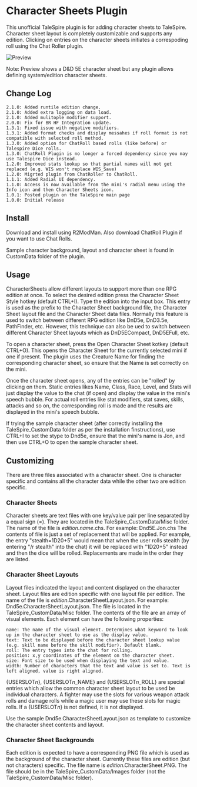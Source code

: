 # Character Sheets Plugin

This unofficial TaleSpire plugin is for adding character sheets to TaleSpire.
Character sheet layout is completely customizable and supports any edition.
Clicking on entries on the character sheets initiates a correspoding roll using the Chat Roller plugin.

![Preview](https://i.imgur.com/qbfyu65.png)

Note: Preview shows a D&D 5E character sheet but any plugin allows defining system/edition character sheets.

## Change Log

```
2.1.0: Added runtile edition change.
2.1.0: Added extra logging on data load.
2.1.0: Added mulitople modifier support.
2.0.0: Fix for BR HF Integration update.
1.3.1: Fixed issue with negative modifiers.
1.3.1: Added format checks and display messahes if roll format is not compatible with selected roll method.
1.3.0: Added option for ChatRoll based rolls (like before) or Talespire Dice rolls.
1.3.0: ChatRoll Plugin is no longer a forced dependency since you may use Talespire Dice instead.
1.2.0: Improved stats lookup so that partial names will not get replaced (e.g. WIS won't replace WIS_Save)
1.2.0: Migrted plugin from ChatRoller to ChatRoll.
1.1.1: Added Radial UI dependency.
1.1.0: Access is now available from the mini's radial menu using the Info icon and then Character Sheets icon.
1.0.1: Posted plugin on the TaleSpire main page
1.0.0: Initial release
```

## Install

Download and install using R2ModMan. Also download ChatRoll Plugin if you want to use Chat Rolls.

Sample character background, layout and character sheet is found in CustomData folder of the plugin.

## Usage

CharacterSheets allow different layouts to support more than one RPG edition at once. To select the desired edition
press the Character Sheet Style hotkey (default CTRL+I). Type the edition into the input box. This entry is used
as the prefix to the Character Sheet background file, the Character Sheet layout file and the Character Sheet data
files. Normally this feature is used to switch between different RPG edition like DnD5e, DnD3.5e, PathFinder, etc.
However, this technique can also be ued to switch between different Character Sheet layouts which as DnD5ECompact,
DnD5EFull, etc.

To open a character sheet, press the Open Character Sheet kotkey (default CTRL+O). This opens the Character Sheet
for the currently selected mini if one if present. The plugin uses the Creature Name for finding the corresponding
character sheet, so ensure that the Name is set correctly on the mini.

Once the character sheet opens, any of the entries can be "rolled" by clicking on them. Static entries likes Name,
Class, Race, Level, and Stats will just display the value to the chat (if open) and display the value in the mini's
speech bubble. For actual roll entries like stat modifiers, stat saves, skills, attacks and so on, the corresponding
roll is made and the results are displayed in the mini's speech bubble.

If trying the sample character sheet (after correctly installing the TaleSpire_CustomData folder as per the installation
finstructions), use CTRL+I to set the stype to Dnd5e, ensure that the mini's name is Jon, and then use CTRL+O to open
the sample character sheet. 

## Customizing

There are three files associated with a character sheet. One is character specific and contains all the character data
while the other two are edition specific.

### Character Sheets

Character sheets are text files with one key/value pair per line separated by a equal sign (=). They are located in the
TaleSpire_CustomData/Misc folder. The name of the file is *edition.name*.chs. For example: Dnd5E.Jon.chs
The contents of file is just a set of replacement that will be applied. For example, the entry "stealth=1D20+5" would
mean that when the user rolls stealth (by entering "/r stealth" into the chat) it will be replaced with "1D20+5" instead
and then the dice will be rolled. Replacements are made in the order they are listed.

### Character Sheet Layouts

Layout files indicated the layout and content displayed on the character sheet. Layout files are edition specific
with one layout file per edition. The name of the file is *edition*.CharacterSheetLayout.json. For example:
Dnd5e.CharacterSheetLayout.json. The file is located in the TaleSpire_CustomData/Misc folder.
The contents of the file are an array of visual elements. Each element can have the following properties:

```
name: The name of the visual element. Determines what keyword to look up in the character sheet to use as the display value.
text: Text to be displayed before the character sheet lookup value (e.g. skill name before the skill modifier). Default blank.
roll: The entry types into the chat for rolling.
position: x,y coordinates of the element on the character sheet.
size: Font size to be used when displaying the text and value.
width: Number of characters that the text and value is set to. Text is left aligned, value is right aligned.
```

{USERSLOT*n*}, {USERSLOT*n*_NAME} and {USERSLOT*n*_ROLL} are special entries which allow the common character sheet layout to
be used be individual characters. A fighter may use the slots for various weapon attack rolls and damage rolls while a
magic user may use these slots for magic rolls. If a {USERSLOT*n*} is not defined, it is not displayed.

Use the sample Dnd5e.CharacterSheetLayout.json as template to customize the character sheet contents and layout.

### Character Sheet Backgrounds

Each edition is expected to have a corresponding PNG file which is used as the background of the character sheet.
Currently these files are edition (but not characters) specific. The file name is *edition*.CharacterSheet.PNG.
The file should be in the TaleSpire_CustomData/Images folder (not the TaleSpire_CustomData/Misc folder).
